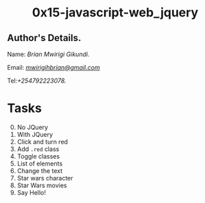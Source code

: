 <div align="center">
  <h1> 0x15-javascript-web_jquery </h1>
  
</div>

## Author's Details.
Name: *Brian Mwirigi Gikundi.*

Email: *mwirigihbrian@gmail.com*

Tel:*+254792223078.*

# Tasks

0. No JQuery
1. With JQuery
2. Click and turn red
3. Add `.red` class
4. Toggle classes
5. List of elements
6. Change the text
7. Star wars character
8. Star Wars movies
9. Say Hello!



